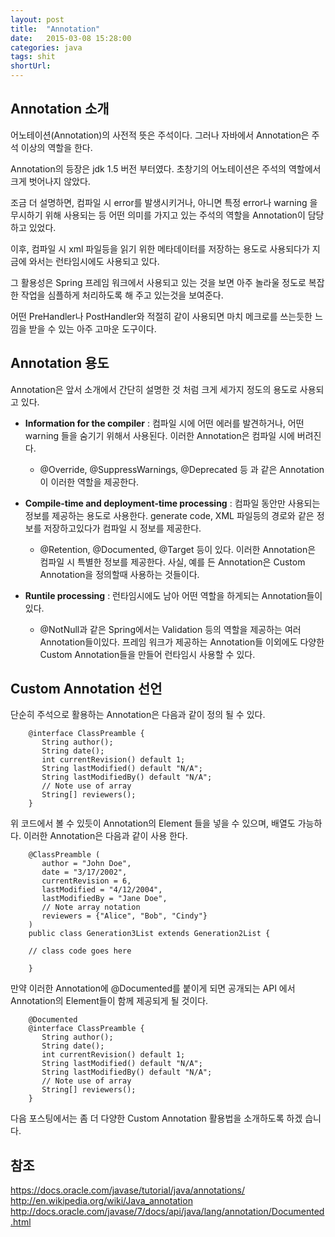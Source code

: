 ```yaml
---
layout: post
title:  "Annotation"
date:   2015-03-08 15:28:00
categories: java
tags: shit
shortUrl: 
---
```


Annotation 소개
---------------- 

 어노테이션(Annotation)의 사전적 뜻은 주석이다. 그러나 자바에서 Annotation은 주석 이상의 역할을 한다.

Annotation의 등장은 jdk 1.5 버전 부터였다. 초창기의 어노테이션은 주석의 역할에서 크게 벗어나지 않았다.

조금 더 설명하면, 컴파일 시 error를 발생시키거나, 아니면 특정 error나 warning 을 무시하기 위해 사용되는 등 어떤 의미를 가지고 있는 주석의 역할을 Annotation이 담당하고 있었다.

이후, 컴파일 시  xml 파일등을 읽기 위한 메타데이터를 저장하는 용도로 사용되다가 지금에 와서는 런타임시에도 사용되고 있다.

그 활용성은 Spring 프레임 워크에서 사용되고 있는 것을 보면 아주 놀라울 정도로 복잡한 작업을 심플하게 처리하도록 해 주고 있는것을 보여준다.

어떤 PreHandler나 PostHandler와 적절히 같이 사용되면 마치 메크로를 쓰는듯한 느낌을 받을 수 있는 아주 고마운 도구이다.





Annotation 용도
---------------- 

Annotation은 앞서 소개에서 간단히 설명한 것 처럼 크게 세가지 정도의 용도로 사용되고 있다.

* __Information for the compiler__ : 컴파일 시에 어떤 에러를 발견하거나, 어떤 warning 들을 숨기기 위해서 사용된다. 이러한 Annotation은 컴파일 시에 버려진다.
	* @Override, @SuppressWarnings, @Deprecated 등 과 같은 Annotation이 이러한 역할을 제공한다.
	
* __Compile-time and deployment-time processing__ : 컴파일 동안만 사용되는 정보를 제공하는 용도로 사용한다. generate code, XML 파일등의 경로와 같은 정보를 저장하고있다가 컴파일 시 정보를 제공한다.
	* @Retention, @Documented, @Target 등이 있다. 이러한 Annotation은 컴파일 시 특별한 정보를 제공한다. 사실, 예를 든 Annotation은 Custom Annotation을 정의할때 사용하는 것들이다.

* __Runtile processing__ : 런타임시에도 남아 어떤 역할을 하게되는 Annotation들이 있다. 
	* @NotNull과 같은 Spring에서는 Validation 등의 역할을 제공하는 여러 Annotation들이있다. 프레임 워크가 제공하는 Annotation들 이외에도 다양한 Custom Annotation들을 만들어 런타임시 사용할 수 있다.

	
Custom Annotation 선언
---------------- 

단순히 주석으로 활용하는 Annotation은 다음과 같이 정의 될 수 있다.

		@interface ClassPreamble {
		   String author();
		   String date();
		   int currentRevision() default 1;
		   String lastModified() default "N/A";
		   String lastModifiedBy() default "N/A";
		   // Note use of array
		   String[] reviewers();
		}

위 코드에서 볼 수 있듯이 Annotation의 Element 들을 넣을 수 있으며, 배열도 가능하다. 이러한 Annotation은 다음과 같이 사용 한다.

		@ClassPreamble (
		   author = "John Doe",
		   date = "3/17/2002",
		   currentRevision = 6,
		   lastModified = "4/12/2004",
		   lastModifiedBy = "Jane Doe",
		   // Note array notation
		   reviewers = {"Alice", "Bob", "Cindy"}
		)
		public class Generation3List extends Generation2List {

		// class code goes here

		}

만약 이러한 Annotation에 @Documented를 붙이게 되면 공개되는 API 에서 Annotation의 Element들이 함께 제공되게 될 것이다.


		@Documented
		@interface ClassPreamble {
		   String author();
		   String date();
		   int currentRevision() default 1;
		   String lastModified() default "N/A";
		   String lastModifiedBy() default "N/A";
		   // Note use of array
		   String[] reviewers();
		}
		
다음 포스팅에서는 좀 더 다양한 Custom Annotation 활용법을 소개하도록 하겠 습니다.

참조
---------------- 
https://docs.oracle.com/javase/tutorial/java/annotations/
http://en.wikipedia.org/wiki/Java_annotation
http://docs.oracle.com/javase/7/docs/api/java/lang/annotation/Documented.html